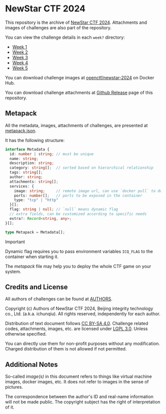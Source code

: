 # NewStar CTF 2024

This repository is the archive of [NewStar CTF 2024](https://newstar.wiki/guide/2024/). Attachments and images of challenges are also part of the repository.

You can view the challenge details in each `week?` directory:

- [Week 1](./week1)
- [Week 2](./week2)
- [Week 3](./week3)
- [Week 4](./week4)
- [Week 5](./week5)

You can download challenge images at [openctf/newstar-2024](https://hub.docker.com/r/openctf/newstar-2024) on Docker Hub.

You can download challenge attachments at [Github Release](https://github.com/project-newstar/newstar-ctf-2024/releases/tag/attachment) page of this repository.

## Metapack

All the metadata, images, attachments of challenges, are presented at [metapack.json](./metapack.json).

It has the following structure:

```typescript
interface Metadata {
  id: number | string; // must be unique
  name: string;
  description: string;
  category: string[];  // sorted based on hierarchical relationship
  tags: string[];
  author: string;
  attachments: string[];
  services: {
    image: string;     // remote image url, can use `docker pull` to download
    ports: number[];   // ports to be exposed in the container
    type: "tcp" | "http"
  }[];
  flag: string | null; // `null` means dynamic flag
  // extra fields, can be customized according to specific needs
  extra?: Record<string, any>;
}[];

type Metapack = Metadata[];
```

> [!IMPORTANT]
> Dynamic flag requires you to pass environment variables `ICQ_FLAG` to the container when starting it.

The *metapack* file may help you to deploy the whole CTF game on your system.

## Credits and License

All authors of challenges can be found at [AUTHORS](./AUTHORS).

Copyright (c) Authors of NewStar CTF 2024, Beijing integrity technology co., Ltd. (a.k.a. ichunqiu). All rights reserved, independently for each author.

Distribution of text document follows [CC BY-SA 4.0](https://creativecommons.org/licenses/by-sa/4.0/). Challenge related codes, attachments, images, etc. are licensed under [LGPL 3.0](./LICENSE). Unless otherwise specified.

You can directly use them for non-profit purposes without any modification. Charged distribution of them is not allowed if not permitted.

## Additional Notes

So-called *image(s)* in this document refers to things like virtual machine images, docker images, etc. It does not refer to images in the sense of pictures.

The correspondence between the author's ID and real-name information will not be made public. The copyright subject has the right of interpretation of it.
